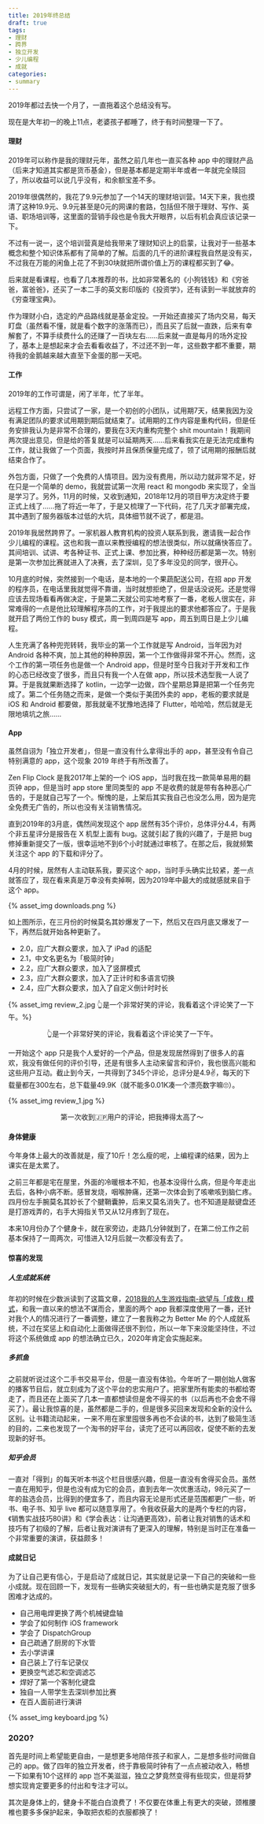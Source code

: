 ```yaml
---
title: 2019年终总结
draft: true
tags:
- 理财
- 跨界
- 独立开发
- 少儿编程
- 成就
categories:
- summary
---
```


2019年都过去快一个月了，一直拖着这个总结没有写。

现在是大年初一的晚上11点，老婆孩子都睡了，终于有时间整理一下了。

#### 理财

2019年可以称作是我的理财元年，虽然之前几年也一直买各种 app 中的理财产品（后来才知道其实都是货币基金），但是基本都是定期半年或者一年就完全赎回了，所以收益可以说几乎没有，和余额宝差不多。

<!-- more -->

2019年很偶然的，我花了9.9元参加了一个14天的理财培训营。14天下来，我也摸清了这种19.9元、9.9元甚至是0元的网课的套路，包括但不限于理财、写作、英语、职场培训等，这里面的营销手段也是令我大开眼界，以后有机会真应该记录一下。

不过有一说一，这个培训营真是给我带来了理财知识上的启蒙，让我对于一些基本概念和整个知识体系都有了简单的了解。后面的几千的进阶课程我自然是没有买，不过我在万能的闲鱼上花了不到30块就把所谓价值上万的课程都买到了😂。

后来就是看课程，也看了几本推荐的书，比如非常著名的《小狗钱钱》和《穷爸爸，富爸爸》，还买了一本二手的英文影印版的《投资学》，还有读到一半就放弃的《穷查理宝典》。

作为理财小白，选定的产品路线就是基金定投。一开始还直接买了场内交易，每天盯盘（虽然看不懂，就是看个数字的涨落而已），而且买了后就一直跌，后来有幸解套了，不算手续费什么的还赚了一百块左右……后来就一直是每月的场外定投了，基本上是想起来才会去看看收益了，不过还不到一年，这些数字都不重要，期待我的金鹅越来越大直至下金蛋的那一天吧。

#### 工作

2019年的工作可谓是，闲了半年，忙了半年。

远程工作方面，只尝试了一家，是一个初创的小团队，试用期7天，结果我因为没有满足团队的要求试用期到期后就结束了。试用期的工作内容是重构代码，但是任务安排我认为是非常不合理的，要我在3天内重构完整个 shit mountain！我期间两次提出意见，但是给的答复就是可以延期两天……后来看我实在是无法完成重构工作，就让我做了一个页面，我按时并且保质保量完成了，领了试用期的报酬后就结束合作了。

外包方面，只做了一个免费的人情项目。因为没有费用，所以动力就非常不足，好在只是一个简单的 demo，我就尝试第一次用 react 和 mongodb 来实现了，全当是学习了。另外，11月的时候，又收到通知，2018年12月的项目甲方决定终于要正式上线了……拖了将近一年了，于是又梳理了一下代码，花了几天才部署完成，其中遇到了服务器版本过低的大坑，具体细节就不说了，都是泪。

2019年我居然跨界了。一家机器人教育机构的投资人联系到我，邀请我一起合作少儿编程的课程。这也和我一直以来教授编程的想法很类似，所以就痛快答应了。其间培训、试讲、考各种证书、正式上课、参加比赛，种种经历都是第一次。特别是第一次参加比赛就进入了决赛，去了深圳，见了多年没见的同学，很开心。

10月底的时候，突然接到一个电话，是本地的一个果蔬配送公司，在招 app 开发的程序员，在电话里我就觉得不靠谱，当时就想拒绝了，但是话没说死。还是觉得应该去现场看看再做决定，于是第二天就公司实地考察了一番，老板人很实在，非常难得的一点是他比较理解程序员的工作，对于我提出的要求他都答应了。于是我就开启了两份工作的 busy 模式，周一到周四是写 app，周五到周日是上少儿编程。

人生充满了各种兜兜转转，我毕业的第一个工作就是写 Android，当年因为对 Android 各种不爽，加上其他的种种原因，第一个工作做得非常不开心。然而，这个工作的第一项任务也是做一个 Android app，但是时至今日我对于开发和工作的心态已经改变了很多，而且只有我一个人在做 app，所以技术选型我一人说了算。于是我就果断选择了 kotlin，一边学一边做，四个星期总算是把第一个任务完成了。第二个任务随之而来，是做一个类似于美团外卖的 app，老板的要求就是 iOS 和 Android 都要做，那我就毫不犹豫地选择了 Flutter，哈哈哈，然后就是无限地填坑之旅……

#### App

虽然自诩为「独立开发者」，但是一直没有什么拿得出手的 app，甚至没有令自己特别满意的 app，这个现象 2019 年终于有所改善了。

Zen Flip Clock 是我2017年上架的一个 iOS app，当时我在找一款简单易用的翻页钟 app，但是当时 app store 里同类型的 app 不是收费的就是带有各种恶心广告的，于是就自己写了一个。惭愧的是，上架后其实我自己也没怎么用，因为是完全免费无广告的，所以也没有关注销售情况。

直到2019年的3月底，偶然间发现这个 app 居然有35个评价，总体评分4.4，有两个非五星评分是报告在 X 机型上面有 bug。这就引起了我的兴趣了，于是把 bug 修掉重新提交了一版，很幸运地不到6个小时就通过审核了。在那之后，我就频繁关注这个 app 的下载和评分了。

4月的时候，居然有人主动联系我，要买这个 app，当时手头确实比较紧，差一点就答应了，现在看来真是万幸没有卖掉啊，因为2019年中最大的成就感就来自于这个 app。

{% asset_img downloads.png %}

如上图所示，在三月份的时候莫名其妙爆发了一下，然后又在四月底又爆发了一下，再然后就开始各种更新了。

* 2.0，应广大群众要求，加入了 iPad 的适配
* 2.1，中文名更名为「极简时钟」
* 2.2，应广大群众要求，加入了竖屏模式
* 2.3，应广大群众要求，加入了正计时和多语言切换
* 2.4，应广大群众要求，加入了自定义倒计时时长



{% asset_img review_2.jpg  👆是一个非常好笑的评论，我看着这个评论笑了一下午。%}

<center>👆是一个非常好笑的评论，我看着这个评论笑了一下午。</center>

一开始这个 app 只是我个人爱好的一个产品，但是发现居然得到了很多人的喜欢，我没有做任何的评价引导，还是有很多人主动来留言和评价，我也很高兴能和这些用户互动。截止到今天，一共得到了345个评论，总评分是4.9✌️，每天的下载量都在300左右，总下载量49.9K（就不能多0.01K凑一个漂亮数字嘛🙄）。

{% asset_img review_1.jpg %}

<center>第一次收到🇯🇵用户的评论，把我捧得太高了～</center>



#### 身体健康

今年身体上最大的改善就是，瘦了10斤！怎么瘦的呢，上编程课的结果，因为上课实在是太累了。

之前三年都是宅在屋里，外面的冷暖根本不知，也基本没得什么病，但是今年走出去后，各种小病不断。感冒发烧，咽喉肿痛，还第一次体会到了咳嗽咳到脑仁疼。四月份左手腕莫名其妙长了个腱鞘囊肿，后来又莫名消失了。也不知道是敲键盘还是打游戏弄的，右手大拇指关节又从12月疼到了现在。

本来10月份办了个健身卡，就在家旁边，走路几分钟就到了，在第二份工作之前基本保持了一周两次，可惜进入12月后就一次都没有去了。

#### 惊喜的发现

##### 人生成就系统

年初的时候在少数派读到了这篇文章，[2018我的人生游戏指南-欲望与「成救」模式](https://sspai.com/post/52270)，和我一直以来的想法不谋而合，里面的两个 app 我都深度使用了一番，还针对我个人的情况进行了一番调整，建立了一套我称之为 Better Me 的个人成就系统，不过在奖惩上和自动化上面做得还很不到位，所以一年下来没能坚持住，不过将这个系统做成 app 的想法确立已久，2020年肯定会实施起来。

##### 多抓鱼

之前就听说过这个二手书交易平台，但是一直没有体验。今年听了一期创始人做客的播客节目后，就立刻成为了这个平台的忠实用户了。把家里所有能卖的书都给寄走了，而且还在上面买了几本一直都想读但是舍不得买的书（以后再也不会舍不得买了）。最让我惊喜的是，虽然都是二手的，但是很多买回来发现和全新的没什么区别。让书籍流动起来，一来不用在家里囤很多再也不会读的书，达到了极简生活的目的，二来也发现了一个淘书的好平台，读完了还可以再回收，促使不断的去发现新的好书。

##### 知乎会员

一直对「得到」的每天听本书这个栏目很感兴趣，但是一直没有舍得买会员。虽然一直在用知乎，但是也没有成为它的会员，直到去年一次优惠活动，98元买了一年的盐选会员，比得到的便宜多了，而且内容无论是形式还是范围都更广一些，听书、电子书、知乎 live 都可以随意享用了。令我收获最大的是两个专栏的内容，《销售实战技巧80讲》和《学会表达：让沟通更高效》，前者让我对销售的话术和技巧有了初级的了解，后者让我对演讲有了更深入的理解，特别是当时正在准备一个非常重要的演讲，获益颇多！

#### 成就日记

为了让自己更有信心，于是启动了成就日记，其实就是记录一下自己的突破和一些小成就。现在回顾一下，发现有一些确实突破挺大的，有一些也确实是克服了很多困难才达成的。

- 自己用电焊更换了两个机械键盘轴
- 学会了如何制作 iOS framework
- 学会了 DispatchGroup
- 自己疏通了厨房的下水管
- 去小学讲课
- 自己装上了行车记录仪
- 更换空气滤芯和空调滤芯
- 焊好了第一个客制化键盘
- 独自一人带学生去深圳参加比赛
- 在百人面前进行演讲

{% asset_img keyboard.jpg %}

### 2020?

首先是时间上希望能更自由，一是想更多地陪伴孩子和家人，二是想多些时间做自己的 app。做了四年的独立开发者，终于靠极简时钟有了一点点被动收入，畅想一下如果有10个这样的 app 岂不美滋滋，独立之梦竟然变得有些现实，但是将梦想实现肯定要更多的付出和专注才可以。

其次是身体上的，健身卡不能白白浪费了！不仅要在体重上有更大的突破，颈椎腰椎也要多多保护起来，争取把衣柜的衣服都换了！